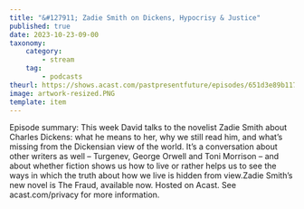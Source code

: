 ```yaml
---
title: "&#127911; Zadie Smith on Dickens, Hypocrisy & Justice"
published: true
date: 2023-10-23-09-00
taxonomy:
    category:
        - stream
    tag:
        - podcasts
theurl: https://shows.acast.com/pastpresentfuture/episodes/651d3e89b1175d00115278a5
image: artwork-resized.PNG
template: item
---
```


Episode summary: This week David talks to the novelist Zadie Smith about Charles Dickens: what he means to her, why we still read him, and what&rsquo;s missing from the Dickensian view of the world. It&rsquo;s a conversation about other writers as well &ndash; Turgenev, George Orwell and Toni Morrison &ndash; and about whether fiction shows us how to live or rather helps us to see the ways in which the truth about how we live is hidden from view.Zadie Smith&rsquo;s new novel is The Fraud, available now. Hosted on Acast. See acast.com/privacy for more information.
